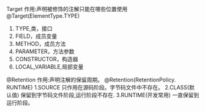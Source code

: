 Target
作用:声明被修饰的注解只能在哪些位置使用@Target(ElementType.TYPE)   
1. TYPE,类，接口
2. FIELD，成员变量
3. METHOD，成员方法
4. PARAMETER，方法参数
5. CONSTRUCTOR，构造器
6. LOCAL_VARIABLE,局部变量


@Retention
作用:声明注解的保留周期。
@Retention(RetentionPolicy. RUNTIME)
1.SOURCE
只作用在源码阶段。字节码文件中不存在。
2.CLASS(默认值)
保留到字节码文件阶段,运行阶段不存在.
3.RUNTIME(开发常用)
一直保留到运行阶段。

